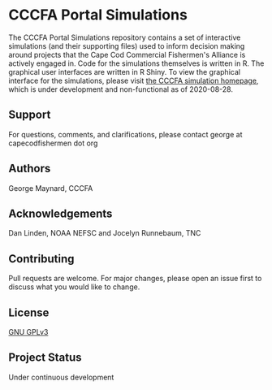 # CCCFA Portal Simulations

The CCCFA Portal Simulations repository contains a set of interactive simulations (and their supporting files) used to inform decision making around projects that the Cape Cod Commercial Fishermen's Alliance is actively engaged in. Code for the simulations themselves is written in R. The graphical user interfaces are written in R Shiny. To view the graphical interface for the simulations, please visit [the CCCFA simulation homepage](https://simulations.fisheriestrust.xyz), which is under development and non-functional as of 2020-08-28.  

## Support
For questions, comments, and clarifications, please contact george at capecodfishermen dot org

## Authors
George Maynard, CCCFA

## Acknowledgements
Dan Linden, NOAA NEFSC and Jocelyn Runnebaum, TNC

## Contributing
Pull requests are welcome. For major changes, please open an issue first to discuss what you would like to change.


## License
[GNU GPLv3](https://choosealicense.com/licenses/gpl-3.0/)

## Project Status
Under continuous development
